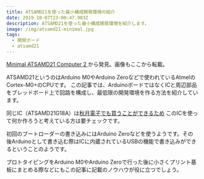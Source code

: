 ```yaml
---
title: ATSAMD21を使った最小構成開発環境の紹介
date: 2019-10-07T23:00:47.903Z
description: ATSAMD21を使った最小構成開発環境を紹介します。
image: /img/atsamd21-minimal.jpg
tags:
  - 開発ボード
  - atsamd21
---
```

[Minimal ATSAMD21 Computer 2](http://www.technoblogy.com/show?2HQ2)から発見。画像もここから転載。

ATSAMD21というのはArduino M0やArduino Zeroなどで使われているAtmelのCortex-M0+のCPUです。
この記事では、ArduinoボードではなくICと周辺部品をブレッドボード上で回路を構成し、最低限の開発環境を作る方法を紹介しています。

同じIC（ATSAMD21G18A）は[秋月電子でも買うことができるため](http://akizukidenshi.com/catalog/g/gI-09837/)
このICを使って何か作ろうと考えている方は要チェックです。

初回のブートローダーの書き込みにはArduino Zeroなどを使うようです。その後Arduinoとして書き込む際はICに内蔵されているUSBの機能で書き込みができるということのようです。

プロトタイピングをArduino M0やArduino Zeroで行った後に小さくプリント基板にまとめる際などにもこの記事に記載のノウハウが役に立つでしょう。
